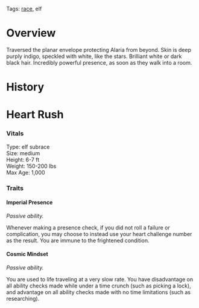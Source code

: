 Tags: [race](Races), elf

# Overview

Traversed the planar envelope protecting Alaria from beyond. Skin is deep purply indigo, speckled with white, like the stars. Brilliant white or dark black hair. Incredibly powerful presence, as soon as they walk into a room.

# History

# Heart Rush

### Vitals
Type: elf subrace  
Size: medium  
Height: 6-7 ft  
Weight: 150-200 lbs  
Max Age: 1,000  

### Traits

#### Imperial Presence
*Passive ability.*

Whenever making a presence check, if you did not roll a failure or complication, you may choose to instead use your heart challenge number as the result. You are immune to the frightened condition.

#### Cosmic Mindset
*Passive ability.*

You are used to life traveling at a very slow rate. You have disadvantage on all ability checks made while under a time crunch (such as picking a lock), and advantage on all ability checks made with no time limitations (such as researching).